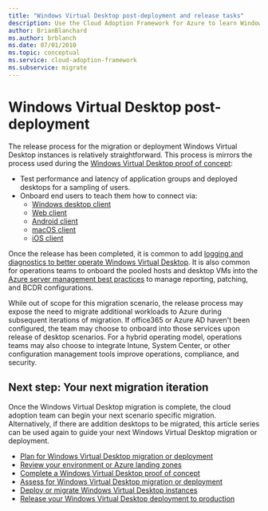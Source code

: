 ```yaml
---
title: "Windows Virtual Desktop post-deployment and release tasks"
description: Use the Cloud Adoption Framework for Azure to learn Windows Virtual Desktop migration best practices to reduce complexity and standardize the migration process.
author: BrianBlanchard
ms.author: brblanch
ms.date: 07/01/2010
ms.topic: conceptual
ms.service: cloud-adoption-framework
ms.subservice: migrate
---
```


# Windows Virtual Desktop post-deployment

The release process for the migration or deployment Windows Virtual Desktop instances is relatively straightforward. This process is mirrors the process used during the [Windows Virtual Desktop proof of concept](./proof-of-concept.md):

- Test performance and latency of application groups and deployed desktops for a sampling of users.
- Onboard end users to teach them how to connect via:
  - [Windows desktop client](https://docs.microsoft.com/azure/virtual-desktop/connect-windows-7-and-10)
  - [Web client](https://docs.microsoft.com/azure/virtual-desktop/connect-web)
  - [Android client](https://docs.microsoft.com/azure/virtual-desktop/connect-android)
  - [macOS client](https://docs.microsoft.com/azure/virtual-desktop/connect-macos)
  - [iOS client](https://docs.microsoft.com/azure/virtual-desktop/connect-ios)

Once the release has been completed, it is common to add [logging and diagnostics to better operate Windows Virtual Desktop](https://docs.microsoft.com/azure/virtual-desktop/diagnostics-log-analytics#push-diagnostics-data-to-your-workspace). It is also common for operations teams to onboard the pooled hosts and desktop VMs into the [Azure server management best practices](../../manage/azure-server-management/index.md) to manage reporting, patching, and BCDR configurations.

While out of scope for this migration scenario, the release process may expose the need to migrate additional workloads to Azure during subsequent iterations of migration. If office365 or Azure AD haven't been configured, the team may choose to onboard into those services upon release of desktop scenarios. For a hybrid operating model, operations teams may also choose to integrate Intune, System Center, or other configuration management tools improve operations, compliance, and security.

## Next step: Your next migration iteration

Once the Windows Virtual Desktop migration is complete, the cloud adoption team can begin your next scenario specific migration. Alternatively, if there are addition desktops to be migrated, this article series can be used again to guide your next Windows Virtual Desktop migration or deployment.

- [Plan for Windows Virtual Desktop migration or deployment](./plan.md)
- [Review your environment or Azure landing zones](./ready.md)
- [Complete a Windows Virtual Desktop proof of concept](./proof-of-concept.md)
- [Assess for Windows Virtual Desktop migration or deployment](./migrate-assess.md)
- [Deploy or migrate Windows Virtual Desktop instances](./migrate-deploy.md)
- [Release your Windows Virtual Desktop deployment to production](./migrate-release.md)

